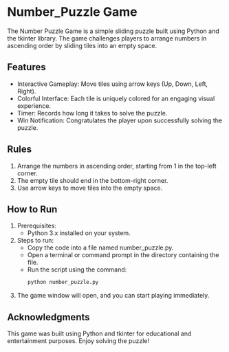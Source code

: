 # Number_Puzzle Game
The Number Puzzle Game is a simple sliding puzzle built using Python and the tkinter library. The game challenges players to arrange numbers in ascending order by sliding tiles into an empty space.
## Features
- Interactive Gameplay: Move tiles using arrow keys (Up, Down, Left, Right).
- Colorful Interface: Each tile is uniquely colored for an engaging visual experience.
- Timer: Records how long it takes to solve the puzzle.
- Win Notification: Congratulates the player upon successfully solving the puzzle.
## Rules
1. Arrange the numbers in ascending order, starting from 1 in the top-left corner.
2. The empty tile should end in the bottom-right corner.
3. Use arrow keys to move tiles into the empty space.
## How to Run
1. Prerequisites:
   - Python 3.x installed on your system.
2. Steps to run:
   - Copy the code into a file named number_puzzle.py.
   - Open a terminal or command prompt in the directory containing the file.
   - Run the script using the command:
     ```bash
     python number_puzzle.py
3. The game window will open, and you can start playing immediately.
## Acknowledgments
This game was built using Python and tkinter for educational and entertainment purposes.
Enjoy solving the puzzle!

